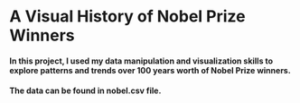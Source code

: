# A Visual History of Nobel Prize Winners

#### In this project, I used my data manipulation and visualization skills to explore patterns and trends over 100 years worth of Nobel Prize winners.
#### The data can be found in nobel.csv file.
